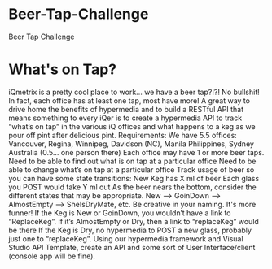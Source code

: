 # Beer-Tap-Challenge
Beer Tap Challenge

# What's on Tap?
iQmetrix is a pretty cool place to work... we have a beer tap?!?!  No bullshit!  In fact, each office has at least one tap, most have more!  A great way to drive home the benefits of hypermedia and to build a RESTful API that means something to every iQer is to create a hypermedia API to track “what’s on tap” in the various iQ offices and what happens to a keg as we pour off pint after delicious pint.
Requirements:
We have 5.5 offices: Vancouver, Regina, Winnipeg, Davidson (NC), Manila Philippines, Sydney Australia (0.5... one person there)
Each office may have 1 or more beer taps.
Need to be able to find out what is on tap at a particular office
Need to be able to change what’s on tap at a particular office
Track usage of beer so you can have some state transitions:
New Keg has X ml of beer
Each glass you POST would take Y ml out
As the beer nears the bottom, consider the different states that may be appropriate.  New --> GoinDown --> AlmostEmpty --> SheIsDryMate, etc.  Be creative in your naming.  It's more funner!
If the Keg is New or GoinDown, you wouldn’t have a link to “ReplaceKeg”.  If it’s AlmostEmpty or Dry, then a link to “replaceKeg” would be there
If the Keg is Dry, no hypermedia to POST a new glass, probably just one to “replaceKeg”.
Using our hypermedia framework and Visual Studio API Template, create an API and some sort of User Interface/client (console app will be fine).
